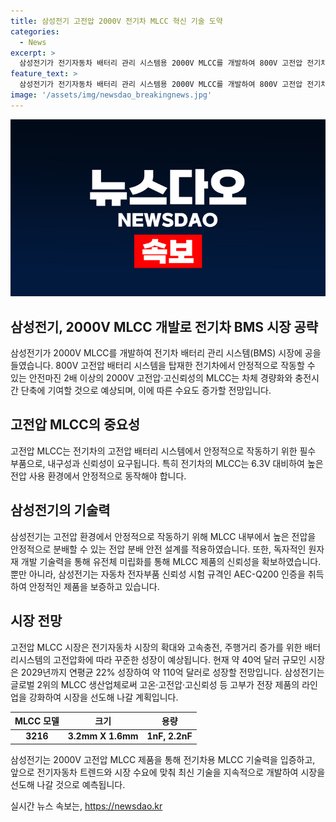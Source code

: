 ```yaml
---
title: 삼성전기 고전압 2000V 전기차 MLCC 혁신 기술 도약
categories:
  - News
excerpt: >
  삼성전기가 전기자동차 배터리 관리 시스템용 2000V MLCC를 개발하여 800V 고전압 전기차의 충전시간 단축, 차체 경량화, 설계공간 확보에 이점을 제공한다. 800V 고전압 배터리 시스템의 트렌드에 맞춰 안정적으로 작동할 수 있는 안전마진 2배 이상의 2000V MLCC의 수요가 증가할 것으로 전망된다. 또한, 고전압 MLCC는 고전압으로 인한 내부 크랙, 전기적 방전 등의 문제로 신뢰성을 확보하기 어렵지만, 삼성전기는 고전압 환경에서 안정적으로 작동하는 MLCC를 개발했다고 밝혔으며, 시장에서의 라인업을 강화하고 있는 것으로 전해졌다.
feature_text: >
  삼성전기가 전기자동차 배터리 관리 시스템용 2000V MLCC를 개발하여 800V 고전압 전기차의 충전시간 단축, 차체 경량화, 설계공간 확보에 이점을 제공한다. 800V 고전압 배터리 시스템의 트렌드에 맞춰 안정적으로 작동할 수 있는 안전마진 2배 이상의 2000V MLCC의 수요가 증가할 것으로 전망된다. 또한, 고전압 MLCC는 고전압으로 인한 내부 크랙, 전기적 방전 등의 문제로 신뢰성을 확보하기 어렵지만, 삼성전기는 고전압 환경에서 안정적으로 작동하는 MLCC를 개발했다고 밝혔으며, 시장에서의 라인업을 강화하고 있는 것으로 전해졌다.
image: '/assets/img/newsdao_breakingnews.jpg'
---
```


<p><img src="/assets/img/newsdao_breakingnews.jpg" alt="bookingtag 속보" /></p>

<h2 data-ke-size="size26">삼성전기, 2000V MLCC 개발로 전기차 BMS 시장 공략</h2>

<p data-ke-size="size16">삼성전기가 2000V MLCC를 개발하여 전기차 배터리 관리 시스템(BMS) 시장에 공을 들였습니다. 800V 고전압 배터리 시스템을 탑재한 전기차에서 안정적으로 작동할 수 있는 안전마진 2배 이상의 2000V 고전압·고신뢰성의 MLCC는 차체 경량화와 충전시간 단축에 기여할 것으로 예상되며, 이에 따른 수요도 증가할 전망입니다.</p>

<h2 data-ke-size="size26">고전압 MLCC의 중요성</h2>

<p data-ke-size="size16">고전압 MLCC는 전기차의 고전압 배터리 시스템에서 안정적으로 작동하기 위한 필수 부품으로, 내구성과 신뢰성이 요구됩니다. 특히 전기차의 MLCC는 6.3V 대비하여 높은 전압 사용 환경에서 안정적으로 동작해야 합니다.</p>

<h2 data-ke-size="size26">삼성전기의 기술력</h2>

<p data-ke-size="size16">삼성전기는 고전압 환경에서 안정적으로 작동하기 위해 MLCC 내부에서 높은 전압을 안정적으로 분배할 수 있는 전압 분배 안전 설계를 적용하였습니다. 또한, 독자적인 원자재 개발 기술력을 통해 유전체 미립화를 통해 MLCC 제품의 신뢰성을 확보하였습니다. 뿐만 아니라, 삼성전기는 자동차 전자부품 신뢰성 시험 규격인 AEC-Q200 인증을 취득하여 안정적인 제품을 보증하고 있습니다.</p>

<h2 data-ke-size="size26">시장 전망</h2>

<p data-ke-size="size16">고전압 MLCC 시장은 전기자동차 시장의 확대와 고속충전, 주행거리 증가를 위한 배터리시스템의 고전압화에 따라 꾸준한 성장이 예상됩니다. 현재 약 40억 달러 규모인 시장은 2029년까지 연평균 22% 성장하여 약 110억 달러로 성장할 전망입니다. 삼성전기는 글로벌 2위의 MLCC 생산업체로써 고온·고전압·고신뢰성 등 고부가 전장 제품의 라인업을 강화하여 시장을 선도해 나갈 계획입니다.</p>

<table>
    <thead>
        <tr>
            <th>MLCC 모델</th>
            <th>크기</th>
            <th>용량</th>
        </tr>
    </thead>
    <tbody>
        <tr>
            <td style="text-align: center; height: 17px;"><b>3216</b></td>
            <td style="text-align: center; height: 17px;"><b>3.2mm X 1.6mm</b></td>
            <td style="text-align: center; height: 17px;"><b>1nF, 2.2nF</b></td>
        </tr>
    </tbody>
</table>

<p data-ke-size="size16">삼성전기는 2000V 고전압 MLCC 제품을 통해 전기차용 MLCC 기술력을 입증하고, 앞으로 전기자동차 트렌드와 시장 수요에 맞춰 최신 기술을 지속적으로 개발하여 시장을 선도해 나갈 것으로 예측됩니다.</p>
실시간 뉴스 속보는, <a href="https://newsdao.kr" rel="dofollow">https://newsdao.kr</a>


